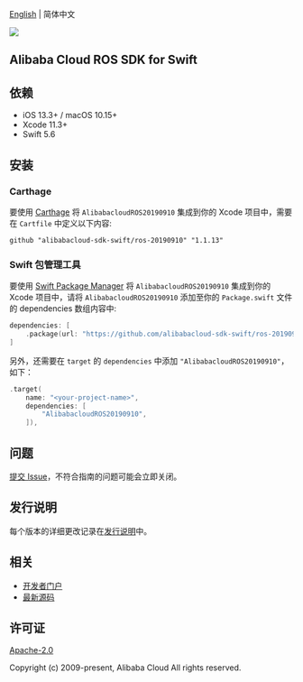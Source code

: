 [English](README.md) | 简体中文

![](https://aliyunsdk-pages.alicdn.com/icons/AlibabaCloud.svg)

## Alibaba Cloud ROS SDK for Swift

## 依赖

- iOS 13.3+ / macOS 10.15+
- Xcode 11.3+
- Swift 5.6

## 安装

### Carthage

要使用 [Carthage](https://github.com/Carthage/Carthage) 将 `AlibabacloudROS20190910` 集成到你的 Xcode 项目中，需要在 `Cartfile` 中定义以下内容:

```ogdl
github "alibabacloud-sdk-swift/ros-20190910" "1.1.13"
```

### Swift 包管理工具

要使用 [Swift Package Manager](https://swift.org/package-manager/) 将 `AlibabacloudROS20190910` 集成到你的 Xcode 项目中，请将 `AlibabacloudROS20190910` 添加至你的 `Package.swift` 文件的 dependencies 数组内容中:

```swift
dependencies: [
    .package(url: "https://github.com/alibabacloud-sdk-swift/ros-20190910.git", from: "1.1.13")
]
```

另外，还需要在 `target` 的 `dependencies` 中添加 `"AlibabacloudROS20190910"`，如下：

```swift
.target(
    name: "<your-project-name>",
    dependencies: [
        "AlibabacloudROS20190910",
    ]),
```

## 问题

[提交 Issue](https://github.com/alibabacloud-sdk-swift/ros-20190910/issues/new)，不符合指南的问题可能会立即关闭。

## 发行说明

每个版本的详细更改记录在[发行说明](./ChangeLog.txt)中。

## 相关

* [开发者门户](https://next.api.aliyun.com/home)
* [最新源码](https://github.com/alibabacloud-sdk-swift/ros-20190910)

## 许可证

[Apache-2.0](http://www.apache.org/licenses/LICENSE-2.0)

Copyright (c) 2009-present, Alibaba Cloud All rights reserved.
